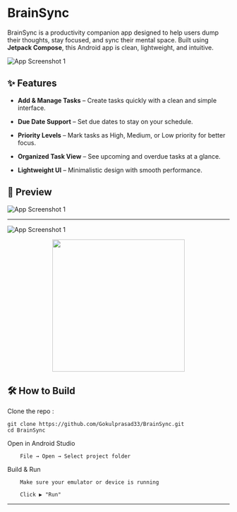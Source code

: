 
# BrainSync

BrainSync is a productivity companion app designed to help users dump their thoughts, stay focused, and sync their mental space. Built using **Jetpack Compose**, this Android app is clean, lightweight, and intuitive.

![App Screenshot 1](https://github.com/Gokulprasad33/BrainSync/blob/master/app/src/main/res/drawable/ic_icon_transparent.png?raw=true)


## ✨ Features

- **Add & Manage Tasks** – Create tasks quickly with a clean and simple interface.

- **Due Date Support** – Set due dates to stay on your schedule.

- **Priority Levels** – Mark tasks as High, Medium, or Low priority for better focus.


- **Organized Task View** – See upcoming and overdue tasks at a glance.

- **Lightweight UI** – Minimalistic design with smooth performance.


## 📸 Preview

![App Screenshot 1](https://github.com/Gokulprasad33/BrainSync/blob/master/app/src/main/java/com/example/brainsyncapp/ui/theme/Screenshot1.jpg?raw=true)

---
![App Screenshot 1](https://github.com/Gokulprasad33/BrainSync/blob/master/app/src/main/java/com/example/brainsyncapp/ui/theme/Screenshot2.jpg?raw=true)

<p align="center">
  <img src="https://github.com/Gokulprasad33/BrainSync/blob/master/app/src/main/java/com/example/brainsyncapp/ui/theme/Screenshot2.jpg?raw=true" width="300"/>
</p>



## 🛠️ How to Build

Clone the repo :
```
git clone https://github.com/Gokulprasad33/BrainSync.git
cd BrainSync
```

Open in Android Studio
```
    File → Open → Select project folder
```
Build & Run
```
    Make sure your emulator or device is running

    Click ▶️ "Run"
```
---

